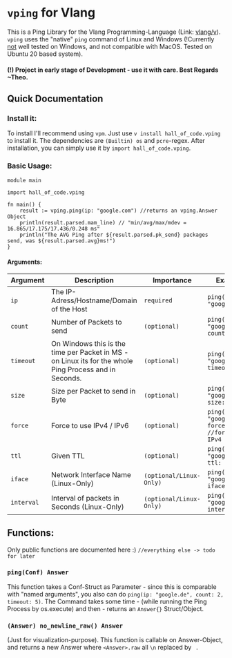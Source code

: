 # `vping` for Vlang
This is a Ping Library for the Vlang Programming-Language (Link: [vlang/v](https://github.com/vlang/v)).
`vping`  uses the "native" `ping` command of Linux and Windows (!Currently <ins>not</ins> well tested on Windows, and not compatible with MacOS. Tested on Ubuntu 20 based system).

#### (!) Project in early stage of Development - use it with care. Best Regards ~Theo.

## Quick Documentation
### Install it:
To install I'll recommend using `vpm`. Just use `v install hall_of_code.vping` to install it.
The dependencies are `(Builtin) os` and `pcre`-regex.
After installation, you can simply use it by `import hall_of_code.vping`.
### Basic Usage:

```vlang
module main 

import hall_of_code.vping

fn main() {
    result := vping.ping(ip: "google.com") //returns an vping.Answer Object
    println(result.parsed.mam_line) // "min/avg/max/mdev = 16.865/17.175/17.436/0.248 ms"
    println("The AVG Ping after ${result.parsed.pk_send} packages send, was ${result.parsed.avg}ms!")
}
```

#### Arguments:

| Argument | Description | Importance              | Example |
|----------|-------------|-------------------------|---------|
| `ip`       | The IP-Adress/Hostname/Domain of the Host                                                              | `required`              | `ping(ip: "google.com")`                           |
| `count`    | Number of Packets to send                                                                              | `(optional)`            | `ping(ip: "google.de", count: 4)`                  |
| `timeout`  | On Windows this is the time per Packet in MS - on Linux its for the whole Ping Process and in Seconds. | `(optional)`            | `ping(ip: "google.de", timeout: 10)`               |
| `size`     | Size per Packet to send in Byte                                                                        | `(optional)`            | `ping(ip: "google.de", size: 16)`                  |
| `force`    | Force to use IPv4 / IPv6                                                                               | `(optional)`            | `ping(ip: "google.de", force: 4) //forces to IPv4` |
| `ttl`      | Given TTL                                                                                              | `(optional)`            | `ping(ip: "google.de", ttl: 15)`                   |
| `iface`    | Network Interface Name (Linux-Only)                                                                    | `(optional/Linux-Only)` | `ping(ip: "google.de", iface: "eth0"`              |
| `interval` | Interval of packets in Seconds (Linux-Only)                                                            | `(optional/Linux-Only)` | `ping(ip: "google.de", interval: 1)`               |

## Functions:
Only public functions are documented here :) `//everything else -> todo for later`
### `ping(Conf) Answer`
This function takes a Conf-Struct as Parameter - since this is comparable with "named arguments", you also can
do `ping(ip: "google.de", count: 2, timeout: 5)`.
The Command takes some time - (while running the Ping Process by os.execute) and then - returns an `Answer{}`
Struct/Object.

### `(Answer) no_newline_raw() Answer`
(Just for visualization-purpose).
This function is callable on Answer-Object, and returns a new Answer where `<Answer>.raw` all `\n` replaced by ` `. 

